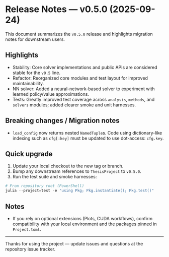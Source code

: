 # Release Notes — v0.5.0 (2025-09-24)

This document summarizes the `v0.5.0` release and highlights migration notes for downstream users.

## Highlights

- Stability: Core solver implementations and public APIs are considered stable for the `v0.5` line.
- Refactor: Reorganized core modules and test layout for improved maintainability.
- NN solver: Added a neural-network-based solver to experiment with learned policy/value approximations.
- Tests: Greatly improved test coverage across `analysis`, `methods`, and `solvers` modules; added clearer smoke and unit harnesses.

## Breaking changes / Migration notes

- `load_config` now returns nested `NamedTuple`s. Code using dictionary-like indexing such as `cfg[:key]` must be updated to use dot-access: `cfg.key`.

## Quick upgrade

1. Update your local checkout to the new tag or branch.
2. Bump any downstream references to `ThesisProject` to `v0.5.0`.
3. Run the test suite and smoke harnesses:

```powershell
# From repository root (PowerShell)
julia --project=test -e "using Pkg; Pkg.instantiate(); Pkg.test()"
```

## Notes

- If you rely on optional extensions (Plots, CUDA workflows), confirm compatibility with your local environment and the packages pinned in `Project.toml`.

---

Thanks for using the project — update issues and questions at the repository issue tracker.
